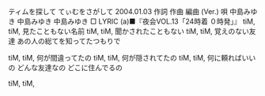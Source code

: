 ティムを探して
てぃむをさがして
2004.01.03
作詞  作曲  編曲 (Ver.)   唄
中島みゆき   中島みゆき       中島みゆき
□ LYRIC (a)■『夜会VOL.13「24時着 ０時発」』
tiM, tiM, 見たこともない名前
tiM, tiM, 聞かされたこともない
tiM, tiM, 覚えのない友達
あの人の総てを知ってたつもりで

tiM, tiM, 何が間違ってたの
tiM, tiM, 何が隠されてたの
tiM, tiM, 何に頼ればいいの
どんな友達なの どこに住んでるの

tiM, tiM,